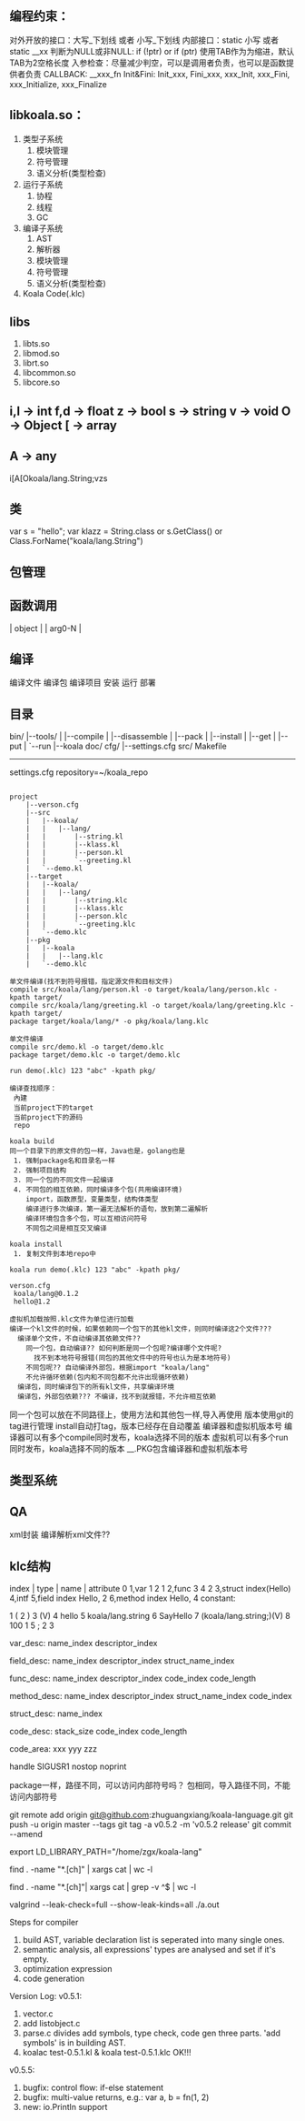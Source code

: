 ## 编程约束：
对外开放的接口：大写_下划线 或者 小写_下划线
内部接口：static 小写 或者 static __xx
判断为NULL或非NULL: if (!ptr) or if (ptr)
使用TAB作为为缩进，默认TAB为2空格长度
入参检查：尽量减少判空，可以是调用者负责，也可以是函数提供者负责
CALLBACK: __xxx_fn
Init&Fini: Init_xxx, Fini_xxx, xxx_Init, xxx_Fini, xxx_Initialize, xxx_Finalize

## libkoala.so：
1. 类型子系统
    1. 模块管理
    2. 符号管理
    3. 语义分析(类型检查)
2. 运行子系统
    1. 协程
    2. 线程
    3. GC
3. 编译子系统
    1. AST
    2. 解析器
    3. 模块管理
    4. 符号管理
    5. 语义分析(类型检查)
4. Koala Code(.klc)

## libs
1. libts.so
2. libmod.so
3. librt.so
4. libcommon.so
5. libcore.so

i,l -> int
f,d -> float
z -> bool
s -> string
v -> void
O -> Object
[ -> array
-----
A -> any
-----
i[A[Okoala/lang.String;vzs

## 类
var s = "hello";
var klazz = String.class or s.GetClass() or Class.ForName("koala/lang.String")

## 包管理

## 函数调用
|  object  |
|  arg0-N  |

## 编译
编译文件
编译包
编译项目
安装
运行
部署

## 目录
bin/
 |--tools/
 |   |--compile
 |   |--disassemble
 |   |--pack
 |   |--install
 |   |--get
 |   |--put
 |   `--run
 |--koala
doc/
cfg/
 |--settings.cfg
src/
Makefile

-----------------------------------------------------------------------------
settings.cfg
repository=~/koala_repo

```

project
    |--verson.cfg
    |--src
    |   |--koala/
    |   |   |--lang/
    |   |       |--string.kl
    |   |       |--klass.kl
    |   |       |--person.kl
    |   |       `--greeting.kl
    |   `--demo.kl
    |--target
    |   |--koala/
    |   |   |--lang/
    |   |       |--string.klc
    |   |       |--klass.klc
    |   |       |--person.klc
    |   |       `--greeting.klc
    |   `--demo.klc
    |--pkg
    |   |--koala
    |   |   |--lang.klc
    |   `--demo.klc

单文件编译(找不到符号报错，指定源文件和目标文件)
compile src/koala/lang/person.kl -o target/koala/lang/person.klc -kpath target/
compile src/koala/lang/greeting.kl -o target/koala/lang/greeting.klc -kpath target/
package target/koala/lang/* -o pkg/koala/lang.klc

单文件编译
compile src/demo.kl -o target/demo.klc
package target/demo.klc -o target/demo.klc

run demo(.klc) 123 "abc" -kpath pkg/

编译查找顺序：
 內建
 当前project下的target
 当前project下的源码
 repo

koala build
同一个目录下的原文件的包一样，Java也是，golang也是
 1. 强制package名和目录名一样
 2. 强制项目结构
 3. 同一个包的不同文件一起编译
 4. 不同包的相互依赖，同时编译多个包(共用编译环境)
    import，函数原型，变量类型，结构体类型
    编译进行多次编译，第一遍无法解析的语句，放到第二遍解析
    编译环境包含多个包，可以互相访问符号
    不同包之间是相互交叉编译

koala install
 1. 复制文件到本地repo中

koala run demo(.klc) 123 "abc" -kpath pkg/

verson.cfg
 koala/lang@0.1.2
 hello@1.2

虚拟机加载按照.klc文件为单位进行加载
编译一个kl文件的时候，如果依赖同一个包下的其他kl文件，则同时编译这2个文件???
  编译单个文件，不自动编译其依赖文件??
    同一个包，自动编译?? 如何判断是同一个包呢?编译哪个文件呢?
      找不到本地符号报错(同包的其他文件中的符号也认为是本地符号)
    不同包呢?? 自动编译外部包，根据import "koala/lang"
    不允许循环依赖(包内和不同包都不允许出现循环依赖)
  编译包，同时编译包下的所有kl文件，共享编译环境
  编译包，外部包依赖??? 不编译，找不到就报错，不允许相互依赖
```

同一个包可以放在不同路径上，使用方法和其他包一样,导入再使用
版本使用git的tag进行管理
install自动打tag，版本已经存在自动覆盖
编译器和虚拟机版本号
  编译器可以有多个compile同时发布，koala选择不同的版本
  虚拟机可以有多个run同时发布，koala选择不同的版本
__.PKG包含编译器和虚拟机版本号

## 类型系统


## QA
  xml封装
  编译解析xml文件??

## klc结构
index | type        | name      | attribute
  0      1,var          1           2
  1      2,func         3           4
  2      3,struct     index(Hello)
         4,intf
         5,field      index      Hello, 2
         6,method     index      Hello, 4
constant:

1  (
2  )
3  (V)
4 hello
5 koala/lang.string
6 SayHello
7 (koala/lang.string;)(V)
8 100
  1 5 ; 2 3

var_desc:
 name_index
 descriptor_index

field_desc:
 name_index
 descriptor_index
 struct_name_index

func_desc:
 name_index
 descriptor_index
 code_index
 code_length

method_desc:
 name_index
 descriptor_index
 struct_name_index
 code_index

struct_desc:
 name_index

code_desc:
 stack_size
 code_index
 code_length

code_area:
 xxx
 yyy
 zzz

handle SIGUSR1 nostop noprint

package一样，路径不同，可以访问内部符号吗？
包相同，导入路径不同，不能访问内部符号

git remote add origin git@github.com:zhuguangxiang/koala-language.git
git push -u origin master --tags
git tag -a v0.5.2 -m 'v0.5.2 release'
git commit --amend

export LD_LIBRARY_PATH="/home/zgx/koala-lang"

find . -name "*.[ch]" | xargs cat | wc -l

find . -name "*.[ch]"| xargs cat | grep -v ^$ | wc -l

valgrind --leak-check=full --show-leak-kinds=all ./a.out

Steps for compiler
1. build AST, variable declaration list is seperated into many single ones.
2. semantic analysis, all expressions' types are analysed and set if it's empty.
3. optimization expression
4. code generation

Version Log:
v0.5.1:
1. vector.c
2. add listobject.c
3. parse.c divides add symbols, type check, code gen three parts.
'add symbols' is in building AST.
4. koalac test-0.5.1.kl & koala test-0.5.1.klc OK!!!

v0.5.5:
1. bugfix: control flow: if-else statement
2. bugfix: multi-value returns, e.g.: var a, b = fn(1, 2)
3. new: io.Println support
